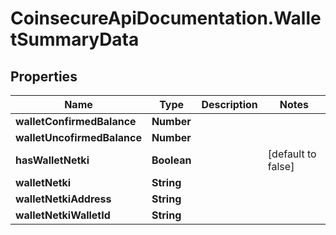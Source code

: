 # CoinsecureApiDocumentation.WalletSummaryData

## Properties
Name | Type | Description | Notes
------------ | ------------- | ------------- | -------------
**walletConfirmedBalance** | **Number** |  | 
**walletUncofirmedBalance** | **Number** |  | 
**hasWalletNetki** | **Boolean** |  | [default to false]
**walletNetki** | **String** |  | 
**walletNetkiAddress** | **String** |  | 
**walletNetkiWalletId** | **String** |  | 


